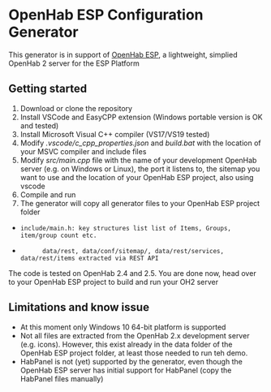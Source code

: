 # OpenHab ESP Configuration Generator

This generator is in support of [OpenHab ESP](https://github.com/ewaldc/OpenHAB-ESP), a lightweight, simplied OpenHab 2 server for the ESP Platform

## Getting started ##   

1. Download or clone the repository
1. Install VSCode and EasyCPP extension (Windows portable version is OK and tested)
1. Install Microsoft Visual C++ compiler (VS17/VS19 tested)
1. Modify _.vscode/c_cpp_properties.json_ and _build.bat_ with the location of your MSVC compiler and include files
1. Modify _src/main.cpp_ file with the name of your development OpenHab server (e.g. on Windows or Linux), the port it listens to, the sitemap you want to use and the location of your OpenHab ESP project, also using vscode
1. Compile and run
1. The generator will copy all generator files to your OpenHab ESP project folder
*     include/main.h: key structures list list of Items, Groups, item/group count etc.
*			data/rest, data/conf/sitemap/, data/rest/services, data/rest/items extracted via REST API

The code is tested on OpenHab 2.4 and 2.5.
You are done now, head over to your OpenHab ESP project to build and run your OH2 server

## Limitations and know issue ##
* At this moment only Windows 10 64-bit platform is supported
* Not all files are extracted from the OpenHab 2.x development server (e.g. icons).  However, this exist already in the data folder of the OpenHab ESP project folder, at least those needed to run teh demo.
* HabPanel is not (yet) supported by the generator, even though the OpenHab ESP server has initial support for HabPanel (copy the HabPanel files manually)
